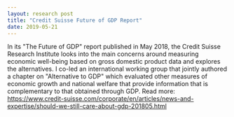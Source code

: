 ```yaml
---
layout: research post
title: "Credit Suisse Future of GDP Report"
date: 2019-05-21
---
```


In its "The Future of GDP" report published in May 2018, the Credit Suisse Research Institute looks into the main concerns around measuring economic well-being based on gross domestic product data and explores the alternatives. I co-led an international working group that jointly authored a chapter on "Alternative to GDP" which evaluated other measures of economic growth and national welfare that provide information that is complementary to that obtained through GDP. Read more: https://www.credit-suisse.com/corporate/en/articles/news-and-expertise/should-we-still-care-about-gdp-201805.html 
